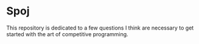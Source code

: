 # Spoj

This repository is dedicated to a few questions I think are necessary to get started with the art of competitive programming.
